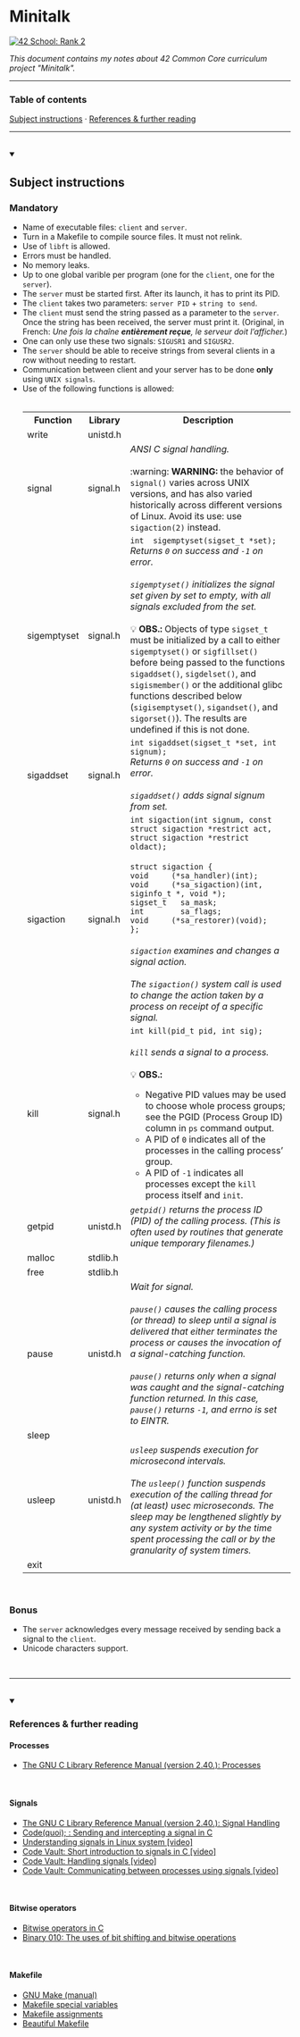 # Minitalk
[![42 School: Rank 2](https://img.shields.io/badge/42%20School-Rank%202-%2315bbbb)](https://www.42network.org/)

_This document contains my notes about 42 Common Core curriculum project "Minitalk"._

___


### Table of contents

[Subject instructions](#subject-instructions) · [References & further reading](#references--further-reading)

___

</br>

<details open>
  <summary><h2>Subject instructions</h2></summary>
  <h3>Mandatory</h3>
  <ul>
    <li>Name of executable files: <code>client</code> and <code>server</code>.</li>
    <li>Turn in a Makefile to compile source files. It must not relink.</li>
    <li>Use of <code>libft</code> is allowed.</li>
    <li>Errors must be handled.</li>
    <li>No memory leaks.</li>
    <li>Up to one global varible per program (one for the <code>client</code>, one for the <code>server</code>).</li>
    <li>The <code>server</code> must be started first. After its launch, it has to print its PID.</li>
    <li>The <code>client</code> takes two parameters: <code>server PID</code> + <code>string to send</code>.</li>
    <li>The <code>client</code> must send the string passed as a parameter to the <code>server</code>. Once the string has been received, the server must print it. (Original, in French: <em>Une fois la chaîne <strong>entièrement reçue</strong>, le serveur doit l’afficher.</em>)</li>
    <li>One can only use these two signals: <code>SIGUSR1</code> and <code>SIGUSR2</code>.</li>
    <li>The <code>server</code> should be able to receive strings from several clients in a row without needing to restart.</li>
    <li>Communication between client and your server has to be done <strong>only</strong> using <code>UNIX signals</code>.</li>
    <li>Use of the following functions is allowed:</br></br>
      <table>
        <tr>
          <th>Function</th>
          <th>Library</th>
          <th>Description</th>
        </tr>
        <tr>
          <td>write</td>
          <td>unistd.h</td>
          <td></td>
        </tr>
        <tr>
          <td>signal</td>
          <td>signal.h</td>
          <td><em>ANSI C signal handling.</em> </br></br> :warning: <strong>WARNING:</strong> the behavior of <code>signal()</code> varies across UNIX versions, and has also varied historically across different versions of Linux.  Avoid its use: use <code>sigaction(2)</code> instead.</td>
        </tr>
        <tr>
          <td>sigemptyset</td>
          <td>signal.h</td>
          <td><code>int  sigemptyset(sigset_t *set);</code></br><em>Returns <code>0</code> on success and <code>-1</code> on error.</em></br></br><em><code>sigemptyset()</code> initializes the signal set given by set to empty, with all signals excluded from the set.</em></br></br>💡 <strong>OBS.:</strong> Objects of type <code>sigset_t</code> must be initialized by a call to either <code>sigemptyset()</code> or <code>sigfillset()</code> before  being passed to the functions <code>sigaddset()</code>, <code>sigdelset()</code>, and <code>sigismember()</code> or the additional glibc functions described below (<code>sigisemptyset()</code>, <code>sigandset()</code>,  and  <code>sigorset()</code>). The results are undefined if this is not done.</td>
        </tr>
        <tr>
          <td>sigaddset</td>
          <td>signal.h</td>
          <td><code>int sigaddset(sigset_t *set, int signum);</code></br><em>Returns <code>0</code> on success and <code>-1</code> on error.</em></br></br><em><code>sigaddset()</code> adds signal signum from set.</em></td>
        </tr>
        <tr>
          <td>sigaction</td>
          <td>signal.h</td>
          <td><code>int sigaction(int signum, const struct sigaction *restrict act, struct sigaction *restrict oldact);</code></br></br><code>struct sigaction {</code></br><code>void     (*sa_handler)(int);</code></br><code>void     (*sa_sigaction)(int, siginfo_t *, void *);</code></br><code>sigset_t   sa_mask;</br>int        sa_flags;</code></br><code>void     (*sa_restorer)(void);</code></br><code>};</code></br></br><em><code>sigaction</code> examines and changes a signal action.</em></br></br><em>The <code>sigaction()</code> system  call is used to change the action taken by a process on receipt of a specific signal.</em></td>
        </tr>
        <tr>
          <td>kill</td>
          <td>signal.h</td>
          <td><code>int kill(pid_t pid, int sig);</code></br></br><em><code>kill</code> sends a signal to a process.</em></br></br> 💡 <strong>OBS.:</strong><ul><li>Negative PID values may be used to choose whole process groups; see the PGID (Process Group ID) column in <code>ps</code> command output.</li><li>A PID of <code>0</code> indicates all of the processes in the calling process’ group.<li>A PID of <code>-1</code> indicates  all processes except the <code>kill</code> process itself and <code>init</code>.</li></ul></td>
        </tr>
        <tr>
          <td>getpid</td>
          <td>unistd.h</td>
          <td><em><code>getpid()</code> returns the process ID (PID) of the calling process. (This is often used by routines that generate unique temporary filenames.)</em></td>
        </tr>
        <tr>
          <td>malloc</td>
          <td>stdlib.h</td>
          <td></td>
        </tr> 
        <tr>
          <td>free</td>
          <td>stdlib.h</td>
          <td></td>
        </tr>
        <tr>
          <td>pause</td>
          <td>unistd.h</td>
          <td><em>Wait for signal.</em></br></br><em><code>pause()</code>  causes  the calling process (or thread) to sleep until a signal is delivered that either terminates the process or causes the invocation of a signal-catching function.</em></br></br><em><code>pause()</code> returns only when a signal was caught and the signal-catching function returned. In this case, <code>pause()</code> returns <code>-1</code>, and errno is set to EINTR.</em></td>
        </tr>
        <tr>
          <td>sleep</td>
          <td></td>
          <td></td>
        </tr>
        <tr>
          <td>usleep</td>
          <td>unistd.h</td>
          <td><em><code>usleep</code> suspends execution for microsecond intervals.</em></br></br><em>The <code>usleep()</code> function suspends execution of the calling thread for (at least) usec microseconds. The sleep may be lengthened slightly by any system activity or by the time spent processing the call or by the granularity of system timers.</em></td>
        </tr>
        <tr>
          <td>exit</td>
          <td></td>
          <td></td>
        </tr>
      </table>
    </li>
  </ul>
</br>
<h3>Bonus</h3>
<ul>
  <li>The <code>server</code> acknowledges every message received by sending back a signal to the <code>client</code>.</li>
  <li>Unicode characters support.</li>
</ul>
</br><hr></br>
</details>

<details open>
<summary><h3>References & further reading</h3></summary>
  <h4>Processes</h4>
    <ul>
      <li><a href="https://sourceware.org/glibc/manual/2.40/html_mono/libc.html#Processes">The GNU C Library Reference Manual (version 2.40.): Processes</a></li>
    </ul>
  </br>
  <h4>Signals</h4>
    <ul>
      <li><a href="https://sourceware.org/glibc/manual/2.40/html_mono/libc.html#Signal-Handling">The GNU C Library Reference Manual (version 2.40.): Signal Handling</a></li>
      <li><a href="https://www.codequoi.com/en/sending-and-intercepting-a-signal-in-c/">Code(quoi); : Sending and intercepting a signal in C</a></li>
      <li><a href="https://youtu.be/L3XuR-iRysU?si=esZTueFBHtXtvLeM">Understanding signals in Linux system [video]</a></li>
      <li><a href="https://www.youtube.com/watch?v=5We_HtLlAbs">Code Vault: Short introduction to signals in C [video]</a></li>
      <li><a href="https://www.youtube.com/watch?v=jF-1eFhyz1U">Code Vault: Handling signals [video]</a></li>
      <li><a href="https://www.youtube.com/watch?v=PErrlOx3LYE">Code Vault: Communicating between processes using signals [video]</a></li>
    </ul>
  </br>
  <h4>Bitwise operators</h4>
    <ul>
      <li><a href="https://www.geeksforgeeks.org/bitwise-operators-in-c-cpp/">Bitwise operators in C</a></li>
      <li><a href="https://www.codequoi.com/en/binary-010-uses-of-bit-shifting-and-bitwise-operations/">Binary 010: The uses of bit shifting and bitwise operations</a></li>
    </ul>
  </br>
  <h4>Makefile</h4>
    <ul>
      <li><a href="https://www.gnu.org/software/make/manual/">GNU Make (manual)</a></li>
      <li><a href="https://github.com/amjadmajid/Makefile/tree/master/04_Same_Directory">Makefile special variables</a></li>
      <li><a href="https://stackoverflow.com/questions/4879592/whats-the-difference-between-and-in-makefile">Makefile assignments</a></li>
      <li><a href="https://www.padok.fr/en/blog/beautiful-makefile-awk">Beautiful Makefile</a></li>
    </ul>
</details>
